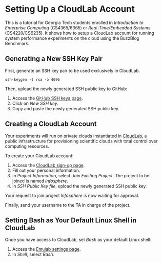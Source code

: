 # Setting Up a CloudLab Account
This is a tutorial for Georgia Tech students enrolled in *Introduction to
Enterprise Computing* (CS4365/6365) or *Real-Time/Embedded Systems*
(CS4220/CS6235). It shows how to setup a CloudLab account for running system
performance experiments on the cloud using the BuzzBlog Benchmark.

## Generating a New SSH Key Pair
First, generate an SSH key pair to be used exclusively in CloudLab.
```
ssh-keygen -t rsa -b 4096
```

Then, upload the newly generated SSH public key to GitHub:
1. Access the [GitHub SSH keys page](https://github.com/settings/keys).
2. Click on *New SSH key*.
3. Copy and paste the newly generated SSH public key.

## Creating a CloudLab Account
Your experiments will run on private clouds instantiated in
[CloudLab](https://www.cloudlab.us), a public infrastructure for provisioning
scientific clouds with total control over computing resources.

To create your CloudLab account:
1. Access the [CloudLab sign-up page](https://cloudlab.us/signup.php).
2. Fill out your personal information.
3. In *Project Information*, select *Join Existing Project*. The project to be
joined is named *Infosphere*.
4. In *SSH Public Key file*, upload the newly generated SSH public key.

Your request to join project *Infosphere* is now waiting for approval.

Finally, send your username to the TA in charge of the project.

## Setting Bash as Your Default Linux Shell in CloudLab
Once you have access to CloudLab, set *Bash* as your default Linux shell:
1. Access the [Emulab settings page](https://www.emulab.net/moduserinfo.php3).
2. In *Shell*, select *Bash*.
